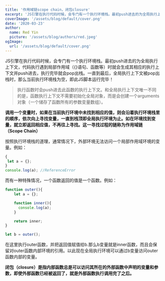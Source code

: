 ```yaml
---
title: '作用域链scope chain，闭包closure'
excerpt: 'JS引擎在执行代码时候，会专门有一个执行环境栈。最初push进去的为全局执行上下文，代码执行遇到局部作用域（{}语句、函数等）时就会生成其相应的执行上下文并push进去，执行完毕就会pop出栈。一直到最后，全局执行上下文被pop出栈时，那么当前执行环境栈为空，即此JS脚本运行完毕！'
coverImage: '/assets/blog/default/cover.png'
date: '2020-03-23'
author:
  name: Red Yin
  picture: '/assets/blog/authors/red.jpeg'
ogImage:
  url: '/assets/blog/default/cover.png'
---
```


JS引擎在执行代码时候，会专门有一个执行环境栈。最初push进去的为全局执行上下文，代码执行遇到局部作用域（{}语句、函数等）时就会生成其相应的执行上下文并push进去，执行完毕就会pop出栈。一直到最后，全局执行上下文被pop出栈时，那么当前执行环境栈为空，即此JS脚本运行完毕！

> 执行函数时会push进去此函数的执行上下文。和全局执行上下文唯一不同的是，函数执行上下文不需要初始化全局对象，而是会创建一个arguments对象（一个储存了函数所有的参数变量数组）。

**调用一个变量时，如果在当前执行环境中未找到相应的值，则会沿着执行环境栈里的顺序，依次向上寻找变量，一直到栈顶即全局执行环境为止。如在环境找到变量，就立即返回相应值，不再往上寻找。这一寻找过程的链称为作用域链（Scope Chain）**

按照执行环境栈的道理，通常情况下，外部环境无法访问一个局部作用域环境的变量。例如：

```JavaScript
{
 let a = {};
}
console.log(a); //ReferenceError
```

而有一种特殊情况，一个函数返回的值是一个函数。例如：

```JavaScript
function outer(){
    let a = {};

    function inner(){
      console.log(a);
    }

    return inner;
}

let b = outer();
```

在这里执行outer函数，并把返回值赋值给b.那么b变量就是inner函数，而且会保留对outer函数内部环境的引用。以此现在全局执行环境可以通过b变量访问outer函数内部的变量。

**闭包（closure）是指内部函数总是可以访问其所在的外部函数中声明的变量和参数，即使外部函数已经被返回了，就是外部函数执行调用完了之后。**
